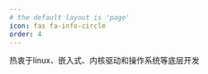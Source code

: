 ```yaml
---
# the default layout is 'page'
icon: fas fa-info-circle
order: 4
---
```


热衷于linux、嵌入式、内核驱动和操作系统等底层开发

